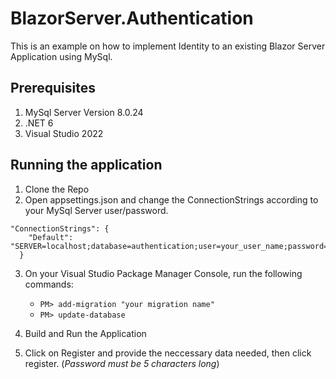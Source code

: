 # BlazorServer.Authentication

This is an example on how to implement Identity to an existing Blazor Server Application using MySql.

## Prerequisites
1. MySql Server Version 8.0.24
2. .NET 6
3. Visual Studio 2022

## Running the application
1. Clone the Repo
2. Open appsettings.json and change the ConnectionStrings according to your MySql Server user/password.
```
"ConnectionStrings": {
    "Default": "SERVER=localhost;database=authentication;user=your_user_name;password=your_password"
  }
```

3. On your Visual Studio Package Manager Console, run the following commands:
    - ```PM> add-migration "your migration name"```
    - ```PM> update-database ```
3. Build and Run the Application

4. Click on Register and provide the neccessary data needed, then click register. (*Password must be 5 characters long*)






